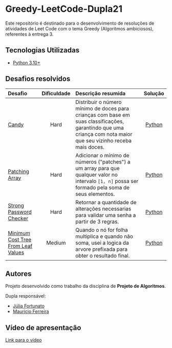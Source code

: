 # Greedy-LeetCode-Dupla21

Este repositório é destinado para o desenvolvimento de resoluções de atividades de Leet Code com o tema Greedy (Algoritmos ambiciosos), referentes à entrega 3.  

## Tecnologias Utilizadas
- [Python 3.10+](https://www.python.org/)

##  Desafios resolvidos

| Desafio | Dificuldade | Descrição resumida | Solução |
| :--- | :---: | :--- | :---: |
| [Candy](https://leetcode.com/problems/candy/) | Hard | Distribuir o número mínimo de doces para crianças com base em suas classificações, garantindo que uma criança com nota maior que seu vizinho receba mais doces. | [Python](/coding/doces.py) |
| [Patching Array](https://leetcode.com/problems/patching-array/) | Hard | Adicionar o mínimo de números ("patches") a um array para que qualquer valor no intervalo `[1, n]` possa ser formado pela soma de seus elementos. | [Python](/coding/patching_array.py) |
| [Strong Password Checker](https://leetcode.com/problems/strong-password-checker/) | Hard | Retornar a quantidade de alterações necessarias para validar uma senha a partir de 3 regras. | [Python](/coding/password_tentativa3.py) |
| [Minimum Cost Tree From Leaf Values](https://leetcode.com/problems/minimum-cost-tree-from-leaf-values/) | Medium | Quando o nó for folha multiplica e quando não soma, usei a logica da arvore prefixada para obter o resultado final. | [Python](/coding/minCost_tentativa2.py) |



## Autores

Projeto desenvolvido como trabalho da disciplina de **Projeto de Algoritmos**.

Dupla responsável: 

- [Júlia Fortunato](https://github.com/julia-fortunato)  
- [Maurício Ferreira](https://github.com/mauricio_araujoo)  

## Vídeo de apresentação
[Link para o vídeo](https://youtu.be/FBNSEjpWf4Q)
